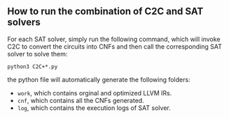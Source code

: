 ## How to run the combination of C2C and SAT solvers

For each SAT solver, simply run the following command, which will invoke C2C to convert the circuits into CNFs and then call the corresponding SAT solver to solve them:

```shell
python3 C2C+*.py
```

the python file will automatically generate the following folders:

- `work`, which contains orginal and optimized LLVM IRs.
- `cnf`, which contains all the CNFs generated.
- `log`, which contains the execution logs of SAT solver.



